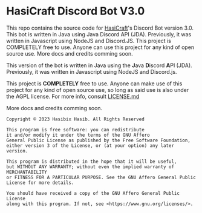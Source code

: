 # HasiCraft Discord Bot V3.0

This repo contains the source code for [HasiCraft](https://discord.gg/RX5azB3NwP)'s Discord Bot version 3.0. This bot is written in Java using Java Discord API (JDA). Previously, it was written in Javascript using NodeJS and Discord.JS. This project is COMPLETELY free to use. Anyone can use this project for any kind of open source use. More docs and credits comming soon.

This version of the bot is written in Java using the **J**ava **D**iscord **A**PI (JDA). Previously, it was written in Javascript using NodeJS and Discord.js. 

This project is **COMPLETELY** free to use. Anyone can make use of this project for any kind of open source use, so long as said use is also under the AGPL license. For more info, consult [LICENSE.md](https://github.com/Hasibix/HasiCraft-Discord-Bot-V3/blob/master/LICENSE.md)

More docs and credits comming soon.

```
Copyright © 2023 Hasibix Hasib. All Rights Reserved

This program is free software: you can redistribute
it and/or modify it under the terms of the GNU Affero
General Public License as published by the Free Software Foundation,
either version 3 of the License, or (at your option) any later version.

This program is distributed in the hope that it will be useful,
but WITHOUT ANY WARRANTY; without even the implied warranty of MERCHANTABILITY
or FITNESS FOR A PARTICULAR PURPOSE. See the GNU Affero General Public License for more details.

You should have received a copy of the GNU Affero General Public License
along with this program. If not, see <https://www.gnu.org/licenses/>.
```
